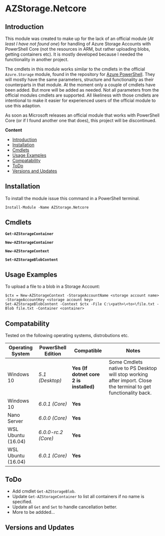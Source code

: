 ﻿# AZStorage.Netcore

## <a name=intro>Introduction</a>

This module was created to make up for the lack of an official module (*At least I have not found one*) for handling of Azure Storage Accounts with PowerShell Core
(not the resources in ARM, but rather uploading blobs, getting containers etc). It is mostly developed because I needed the functionality in another project.

The cmdlets in this module works similar to the cmdlets in the official `Azure.Storage` module, found in the repository for [Azure PowerShell](https://github.com/Azure/azure-powershell). They will mostly have the same parameters, structure and functionality as their counterparts in that module. 
At the moment only a couple of cmdlets have been added. But more will be added as needed. Not all parameters from the official modules cmdlets are supported. All likeliness with those cmdlets are intentional to make it easier for experienced users of the official module
to use this adaption.

As soon as Microsoft releases an official module that works with PowerShell Core (or if I found another one that does), this project will be discontinued.


**Content**

* [Introduction](#intro)
* [Installation](#install)
* [Cmdlets](#cmdlets)
* [Usage Examples](#usage)
* [Compatability](#compatability)
* [ToDo](#todo)
* [Versions and Updates](#version)


## <a name=install>Installation</a>

To install the module issue this command in a PowerShell terminal.

```
Install-Module -Name AZStorage.Netcore
```

## <a name="cmdlets">Cmdlets</a>

**`Get-AZStorageContainer`**


**`New-AZStorageContainer`**


**`New-AZStorageContext`**


**`Set-AZStorageBlobContent`**


## <a name=usage>Usage Examples</a>

To upload a file to a blob in a Storage Account:

```
$ctx = New-AZStorageContext -StorageAccountName <storage account name> -StorageAccountKey <storage account key>
Set-AZStorageBlobContent -Context $ctx -File C:\<path>\<to>\file.txt -Blob file.txt -Container <container>
```

## <a name=compatability>Compatability</a>

Tested on the following operating systems, distrobutions etc.

| Operating System    | PowerShell Edition  | Compatible                              | Notes                                                                                                           |
|---------------------|---------------------|-----------------------------------------|-----------------------------------------------------------------------------------------------------------------|
| Windows 10          | *5.1 (Desktop)*     | **Yes (If dotnet core 2 is installed)** | Some Cmdlets native to PS Desktop will stop working after import. Close the terminal to get functionality back. |
| Windows 10          | *6.0.1 (Core)*      | **Yes**                                 |                                                                                                                 |
| Nano Server         | *6.0.0 (Core)*      | **Yes**                                 |                                                                                                                 |
| WSL Ubuntu (16.04)  | *6.0.0-rc.2 (Core)* | **Yes**                                 |                                                                                                                 |
| WSL Ubuntu (16.04)  | *6.0.1 (Core)*      | **Yes**                                 |                                                                                                                 |


## <a name=todo>ToDo</a>

* Add cmdlet `Get-AZStorageBlob`.
* Update `Get-AZStorageContainer` to list all containers if no name is specified. 
* Update all `Get` and `Set` to handle cancellation better.
* More to be addded...


## <a name=version>Versions and Updates</a>
